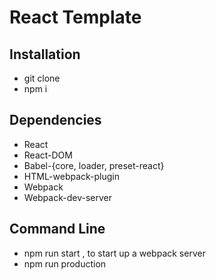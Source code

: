 # React Template

## Installation
- git clone <repos>
- npm i

## Dependencies
- React
- React-DOM
- Babel-{core, loader, preset-react}
- HTML-webpack-plugin
- Webpack
- Webpack-dev-server

## Command Line
- npm run start , to start up a webpack server
- npm run production

